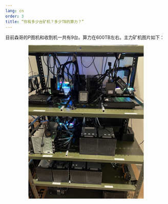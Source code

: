 ```yaml
---
lang: cn
order: 3
title: “你有多少台矿机？多少TB的算力？”
---
```

目前森哥的P图机和收割机一共有9台。算力在600TB左右。主力矿机图片如下：

<p align="center">
  <img src="/assets/faq/senge_miner.jpg" alt="Senge's machines" width="360">
</p>